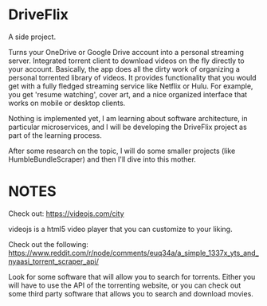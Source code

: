# DriveFlix

A side project.

Turns your OneDrive or Google Drive account into a personal streaming server.
Integrated torrent client to download videos on the fly directly to your account.
Basically, the app does all the dirty work of organizing a personal torrented
library of videos. It provides functionality that you would get with a fully
fledged streaming service like Netflix or Hulu. For example, you get 'resume
watching', cover art, and a nice organized interface that works on mobile or
desktop clients.

Nothing is implemented yet, I am learning about software architecture, in
particular microservices, and I will be developing the DriveFlix project as part
of the learning process.

After some research on the topic, I will do some smaller projects (like
HumbleBundleScraper) and then I'll dive into this mother.

# NOTES

Check out: https://videojs.com/city

videojs is a html5 video player that you can customize to your liking.

Check out the following:
https://www.reddit.com/r/node/comments/euq34a/a_simple_1337x_yts_and_nyaasi_torrent_scraper_api/

Look for some software that will allow you to search for torrents. Either you will have to use the API of the torrenting website, or you can check out some third party software that allows you to search and download movies.

